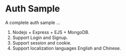 Auth Sample
============

A complete auth sample …
1. Nodejs + Express + EJS + MongoDB.
2. Support Login and Signup.
3. Support session and cookie.
4. Support localization languages English and Chinese.
